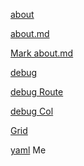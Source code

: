 

<a href="about">about</a>

<a href="about.md">about.md</a>

[Mark about.md](about.md)

<a href="debug2">debug</a>

<a href="debug2Route">debug Route</a>

<a href="debug2Col">debug Col</a>

[Grid](GridExample)

[yaml](data.json)
Me